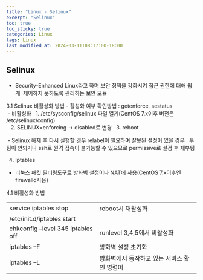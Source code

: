 ```yaml
---
title: "Linux - Selinux"
excerpt: "Selinux"
toc: true
toc_sticky: true
categories: Linux
tags: Linux
last_modified_at: 2024-03-11T08:17:00-18:00
---
```



## Selinux

- Security-Enhanced Linux라고 하며 보안 정책을 강화시켜 접근 권한에 대해 쉽게  제어하지 못하도록 관리하는 보안 모듈

3.1 Selinux 비활성화 방법 - 활성화 여부 확인방법 : getenforce, sestatus  
 - 비활성화   1. /etc/sysconfig/selinux 파일 열기(CentOS 7.x이후 버전은 /etc/selinux/config)  
   2. SELINUX=enforcing -> disabled로 변경   3. reboot

 - Selinux 해제 후 다시 실행할 경우 relabel이 필요하며 잘못된 설정이 있을 경우   부팅이 안되거나 ssh로 원격 접속이 불가능할 수 있으므로 permissive로 설정 후 재부팅

4. Iptables

- 리눅스 패킷 필터링도구로 방화벽 설정이나 NAT에 사용(CentOS 7.x이후엔 firewalld사용)

4.1 비활성화 방법

|                                   |                          |
| --------------------------------- | ------------------------ |
| service iptables stop             | reboot시 재활성화             |
| /etc/init.d/iptables start        |                          |
| chkconfig –level 345 iptables off | runlevel 3,4,5에서 비활성화    |
| iptables –F                       | 방화벽 설정 초기화               |
| iptables –L                       | 방화벽에서 동작하고 있는 서비스 확인 명령어 |
